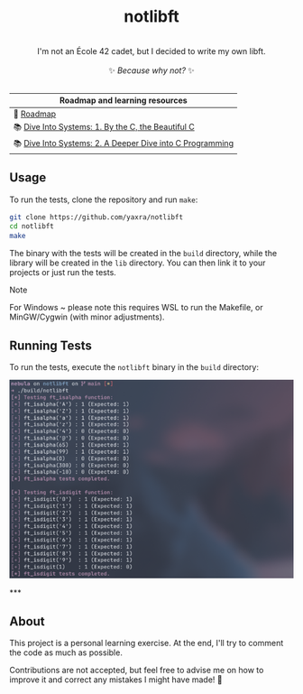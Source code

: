 <div align="center">
<h1>notlibft</h1>
<br/>
I'm not an École 42 cadet, but I decided to write my own libft. 
<br/>
<br/>
✨ <em>Because why not?</em> ✨
<br/>
<br/>
</div>

<div align="center">

| Roadmap and learning resources |
| --- |  
| 📑 [Roadmap](./docs/roadmap.md) |
| 📚 [Dive Into Systems: 1. By the C, the Beautiful C](https://diveintosystems.org/book/C1-C_intro/index.html) |
| 📚 [Dive Into Systems: 2. A Deeper Dive into C Programming](https://diveintosystems.org/book/C2-C_depth/index.html)

</div>

## Usage

To run the tests, clone the repository and run `make`: 

```bash
git clone https://github.com/yaxra/notlibft
cd notlibft
make
```
The binary with the tests will be created in the `build` directory, while the library will be created in the `lib` directory. You can then link it to your projects or just run the tests.

> [!NOTE]
> For Windows ~ please note this requires WSL to run the Makefile, or MinGW/Cygwin (with minor adjustments).

## Running Tests
To run the tests, execute the `notlibft` binary in the `build` directory:

<div align="center">

![](./assets/example.png)

</div>
***

## About
This project is a personal learning exercise. At the end, I'll try to comment the code as much as possible. 

Contributions are not accepted, but feel free to advise me on how to improve it and correct any mistakes I might have made! 🐸



